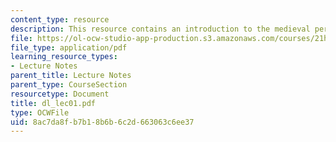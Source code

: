```yaml
---
content_type: resource
description: This resource contains an introduction to the medieval period.
file: https://ol-ocw-studio-app-production.s3.amazonaws.com/courses/21h-522-japan-in-the-age-of-the-samurai-history-and-film-fall-2006/8ac7da8fb7b18b6b6c2d663063c6ee37_dl_lec01.pdf
file_type: application/pdf
learning_resource_types:
- Lecture Notes
parent_title: Lecture Notes
parent_type: CourseSection
resourcetype: Document
title: dl_lec01.pdf
type: OCWFile
uid: 8ac7da8f-b7b1-8b6b-6c2d-663063c6ee37
---
```

